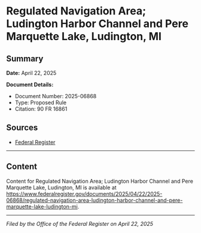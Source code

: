 # Regulated Navigation Area; Ludington Harbor Channel and Pere Marquette Lake, Ludington, MI

## Summary

**Date:** April 22, 2025

**Document Details:**
- Document Number: 2025-06868
- Type: Proposed Rule
- Citation: 90 FR 16861

## Sources
- [Federal Register](https://www.federalregister.gov/documents/2025/04/22/2025-06868/regulated-navigation-area-ludington-harbor-channel-and-pere-marquette-lake-ludington-mi)

---

## Content

Content for Regulated Navigation Area; Ludington Harbor Channel and Pere Marquette Lake, Ludington, MI is available at https://www.federalregister.gov/documents/2025/04/22/2025-06868/regulated-navigation-area-ludington-harbor-channel-and-pere-marquette-lake-ludington-mi.

---

*Filed by the Office of the Federal Register on April 22, 2025*
